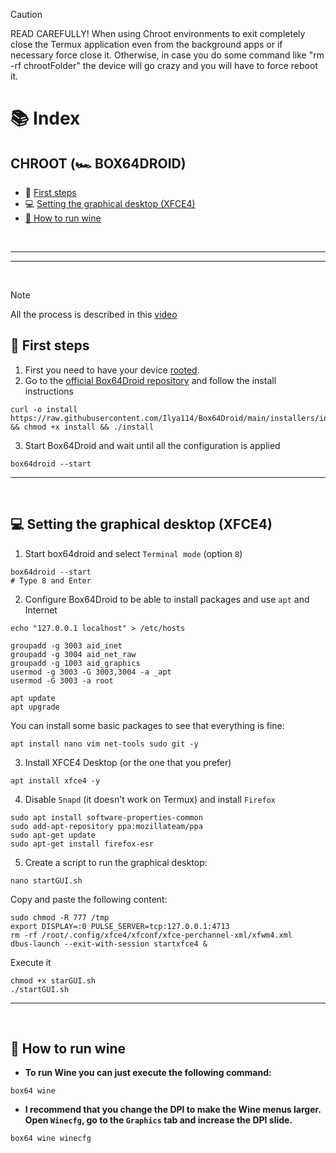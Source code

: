 > [!CAUTION]
> READ CAREFULLY! When using Chroot environments to exit completely close the Termux application even from the background apps or if necessary force close it. Otherwise, in case you do some command like "rm -rf chrootFolder" the device will go crazy and you will have to force reboot it.

# 📚 Index

## CHROOT (🏎️ BOX64DROID)
* 🏁 [First steps](#first-steps-chroot)
* 💻 [Setting the graphical desktop (XFCE4)](#box64droid-chroot)
* [🍷 How to run wine](#box64droid-wine)

<br>

---  
---  

<br>

> [!NOTE]  
> All the process is described in this [video](https://youtu.be/yslKsp0Rb_A?si=cR_Qq9PmUyCQTs00)

## 🏁 First steps <a name=first-steps-chroot></a>

1. First you need to have your device <u>rooted</u>.
2. Go to the [official Box64Droid repository](https://github.com/Ilya114/Box64Droid?tab=readme-ov-file#installation-instructions) and follow the install instructions

```
curl -o install https://raw.githubusercontent.com/Ilya114/Box64Droid/main/installers/install.sh && chmod +x install && ./install
```

3. Start Box64Droid and wait until all the configuration is applied
```
box64droid --start
```


---  
<br>

## 💻 Setting the graphical desktop (XFCE4) <a name=box64droid-chroot></a>

1. Start box64droid and select `Terminal mode` (option `8`)

```
box64droid --start
# Type 8 and Enter
```

2. Configure Box64Droid to be able to install packages and use `apt` and Internet
```
echo "127.0.0.1 localhost" > /etc/hosts

groupadd -g 3003 aid_inet
groupadd -g 3004 aid_net_raw
groupadd -g 1003 aid_graphics
usermod -g 3003 -G 3003,3004 -a _apt
usermod -G 3003 -a root

apt update
apt upgrade
```

You can install some basic packages to see that everything is fine:
```
apt install nano vim net-tools sudo git -y
```

3. Install XFCE4 Desktop (or the one that you prefer)
```
apt install xfce4 -y
```

4. Disable `Snapd` (it doesn't work on Termux) and install `Firefox`
```
sudo apt install software-properties-common
sudo add-apt-repository ppa:mozillateam/ppa
sudo apt-get update
sudo apt-get install firefox-esr
```

5. Create a script to run the graphical desktop: 

```
nano startGUI.sh
```

Copy and paste the following content: 

```
sudo chmod -R 777 /tmp
export DISPLAY=:0 PULSE_SERVER=tcp:127.0.0.1:4713
rm -rf /root/.config/xfce4/xfconf/xfce-perchannel-xml/xfwm4.xml
dbus-launch --exit-with-session startxfce4 &
```

Execute it
```
chmod +x starGUI.sh
./startGUI.sh
```

---

<br>

## 🍷 How to run wine <a name=box64droid-wine></a>

- **To run Wine you can just execute the following command:** 

```
box64 wine
```

- **I recommend that you change the DPI to make the Wine menus larger. Open `Winecfg`, go to the `Graphics` tab and increase the DPI slide.**
```
box64 wine winecfg
```
